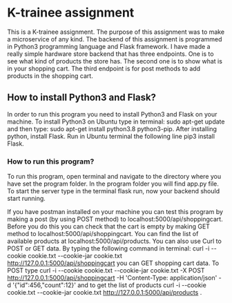 # K-trainee assignment
This is a K-trainee assignment. The purpose of this assignment was to make a microservice of any kind. The backend of this assignment is programmed in Python3 programming language and Flask framework. I have made a really simple hardware store backend that has three endpoints. One is to see what kind of products the store has. The second one is to show what is in your shopping cart. The third endpoint is for post methods to add products in the shopping cart. 

## How to install Python3 and Flask?
In order to run this program you need to install Python3 and Flask on your machine. To install Python3 on Ubuntu type in terminal: sudo apt-get update and then type: sudo apt-get install python3.8 python3-pip. After installing python, install Flask. Run in Ubuntu terminal the following line pip3 install Flask.

### How to run this program?
To run this program, open terminal and navigate to the directory where you have set the program folder. In the program folder you will find app.py file. To start the server type in the terminal flask run, now your backend should start running.

If you have postman installed on your machine you can test this program by making a post (by using POST method) to localhost:5000/api/shoppingcart. Before you do this you can check that the cart is empty by making GET method to localhost:5000/api/shoppingcart. You can find the list of available products at localhost:5000/api/products. You can also use Curl to POST or GET data. By typing the following command in terminal:  curl -i --cookie cookie.txt --cookie-jar cookie.txt http://127.0.0.1:5000/api/shoppingcart you can GET shopping cart data. To POST type curl -i --cookie cookie.txt --cookie-jar cookie.txt  -X POST http://127.0.0.1:5000/api/shoppingcart -H 'Content-Type: application/json' -d '{"id":456,"count":12}' and to get the list of products curl -i --cookie cookie.txt --cookie-jar cookie.txt http://127.0.0.1:5000/api/products .